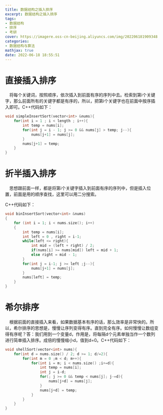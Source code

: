 ```yaml
---
title: 数据结构之插入排序
excerpt: 数据结构之插入排序
tags: 
- 数据结构
- 排序
- 考研
cover: https://imagere.oss-cn-beijing.aliyuncs.com/img/202206181909348.png
categories:
- 数据结构与算法
mathjax: true
date: 2022-06-18 18:55:51
---
```


# 直接插入排序

&emsp;将每个关键词，按照顺序，依次插入到前面有序的序列中去。检索到第i个关键字，那么前面所有的关键字都是有序的，所以，把第i个关键字也在前面中按序插入即可。C++代码如下：

``` cpp
void simpleInsertSort(vector<int> &nums){
	for(int i = 1 ; i < length ; i++){
		int temp = nums[i];
		for(int j = i - 1; j >= 0 && nums[j] > temp; j--){
			nums[j+1] = nums[j];
		}
        nums[j+1] = temp;
	}
}
```

# 折半插入排序

&emsp;思想跟前面一样，都是将第i个关键字插入到前面有序的序列中，但是插入位置，前面是用的顺序查找，这里可以用二分搜索。

C++代码如下：

``` cpp
void binInsertSort(vector<int> &nums)
{
	for (int i = 1; i < nums.size(); i++)
	{
		int temp = nums[i];
		int left = 0 , right = i-1;
		while(left <= right){
			int mid = (left + right) / 2;
			if(nums[i] >= nums[mid]) left = mid + 1;
			else right = mid - 1; 
		}
		for(int j = i-1; j >= left ;j--){
			nums[j+1] = nums[j];
		}
		nums[left] = temp;
	}
}
```

# 希尔排序

&emsp;根据前面的直接插入来看，如果数据基本有序的话，那么效率是非常快的。所以，希尔排序的思想是，慢慢让序列变得有序。直到完全有序。如何慢慢让数组变得有序呢？答：我们用到一个变量d，作用是，将每隔d个元素单独当作一个数列进行简单插入排序。成倍的慢慢缩小d，值到d=0。C++代码如下：

``` cpp
void shellSort(vector<int> nums){
	for(int d = nums.size() / 2; d >= 1; d/=2){
		for(int m = 0 ;m < d; m++){
			for(int i = m; i < nums.size() ;i+=d){
				int temp = nums[i];
				int j = i-d;
				for(; j >= 0 && temp < nums[j]; j-=d){
					nums[j+d] = nums[j];
				}
				nums[j+d] = temp;
			}
		}
	}
}
```

